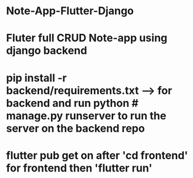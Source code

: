 # Note-App-Flutter-Django
# Fluter full CRUD Note-app using django backend
# pip install -r backend/requirements.txt --> for backend and run python # manage.py runserver to run the server on the backend repo

# flutter pub get on after 'cd frontend' for frontend then 'flutter run'
